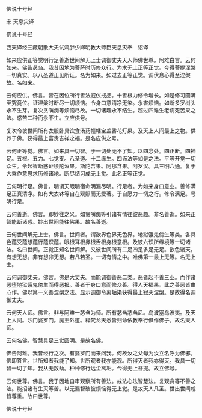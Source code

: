   佛说十号经  

宋 天息灾译  

佛说十号经  

西天译经三藏朝散大夫试鸿胪少卿明教大师臣天息灾奉　诏译  

如来应供正等觉明行足善逝世间解无上士调御丈夫天人师佛世尊。阿难白言。云何如来。佛告苾刍。我昔因地为菩萨时历修众行。为求无上正等正觉。今得菩提涅槃一切真实。以八圣道正见所证。名为如来。如过去正等正觉。调伏息心得至涅槃故。名如来。  

云何应供。佛言。昔在因位所行善法威仪戒品。十善根力修令增长。如是修习圆满至究竟位。证涅槃时断尽一切烦恼。令身口意清净无染。永害烦恼。如断多罗树头永不生芽。复次贪嗔痴等烦恼尽故。一切诸趣永不结生。超过四难生老病死苦果之法。惑苦二种而永不生。立应供号。  

复次令彼世间所有衣服卧具饮食汤药幢幡宝盖香花灯果。及天上人间最上之物。供养于佛。获得最上富贵吉祥之福。是名应供之号。  

云何正等觉。佛言。如来具一切智。于一切处无不了知。以四念处。四正断。四神足。五根。五力。七觉支。八圣道。十二缘生。四谛法等如是之法。平等开觉一切众生。令起智断惑证须陀洹果。斯陀含果。阿那含果。阿罗汉。具三明六通。复于大乘作意思求历修诸地。断尽结习成无上觉。此名正等正觉。  

云何明行足。佛言。明谓天眼明宿命明漏尽明。行足者。为如来身口意业。善修满足正真清净。如有大衣钵等自在观照而无爱著。于自愿力一切之行。修令满足。号明行足。  

云何善逝。佛言。即妙往之义。如贪嗔痴等引诸有情往彼恶趣。非名善逝。如来正智能断诸惑。妙出世间能往佛果。故名善逝。  

云何世间解无上士。佛言。世间者。谓欲界色界无色界。地狱饿鬼傍生等类。各具色蕴受蕴想蕴行蕴识蕴。眼根耳根鼻根舌根身根意根。及彼六识所缘境等一切诸法。名曰世间。正觉正知名世间解。又彼世间所有二足四足多足无足。欲色诸天。有想无想。非有想非无想。若凡若圣。一切有情之中。唯佛第一最上无等。名无上士。  

云何调御丈夫。佛言。佛是大丈夫。而能调御善恶二类。恶者起不善三业。而作诸恶堕地狱饿鬼傍生而得恶报。善者于身口意而修众善。得人天福果。此之善恶皆由心作。佛以第一义善涅槃之法。显示调御令离垢染获得最上寂灭涅槃。是故得名调御丈夫。  

云何天人师。佛言。非与阿难一苾刍为师。所有苾刍苾刍尼。乌波塞乌波夷。及天上人间。沙门婆罗门。魔王外道。释梵龙天悉皆归命依教奉行俱作佛子。故名天人师。  

云何名佛。智慧具足三觉圆明。是故名佛。  

佛告阿难。我昔经行之次。有婆罗门而来问我。何故汝之父母为汝立名呼为佛邪。佛即答言。世所知者我能了知。世所观者我亦能观。所得灭者我亦得灭。我具一切智一切了知。我从无数劫。种种修行远尘离垢。今得无上菩提。故立佛号。  

云何世尊。佛言。我于因地自审观察所有善法。戒法心法智慧法。复观贪等不善之法。能招诸有生灭等苦。以无漏智破彼烦恼得无上觉。是故天人凡圣。世出世间咸皆尊重。故曰世尊。  

佛说十号经  
